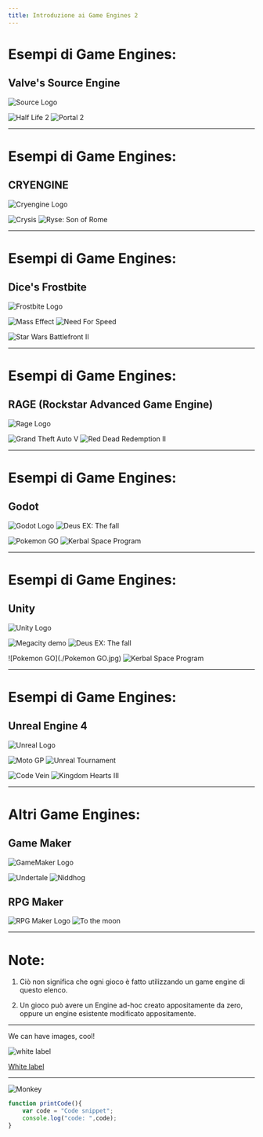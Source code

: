 ```yaml
---
title: Introduzione ai Game Engines 2 
---
```


# Esempi di Game Engines:
## Valve's Source Engine

![Source Logo](./source.jpg)

![Half Life 2](./hl2.jpg) ![Portal 2](./portal2.jpg)

---

# Esempi di Game Engines:
## CRYENGINE

![Cryengine Logo](./cryengine.jpg)


![Crysis](./crysis.jpg) ![Ryse: Son of Rome](./son-of-rome.jpg)

---

# Esempi di Game Engines:
## Dice's Frostbite

![Frostbite Logo](./frostbite.jpg)

![Mass Effect](./mass-effect.jpg) ![Need For Speed](./need-for-speed.jpg)

![Star Wars Battlefront II](./star-wars.jpg)

---

# Esempi di Game Engines:
## RAGE (Rockstar Advanced Game Engine)

![Rage Logo](./rage.jpg)

![Grand Theft Auto V](./gtav.jpg) ![Red Dead Redemption II](./rdr2.jpg)

---

# Esempi di Game Engines:
## Godot
![Godot Logo](./godot.jpg) ![Deus EX: The fall](./deus-ex.jpg)

![Pokemon GO](./pokemon-go.jpg) ![Kerbal Space Program](./kerbal.jpg)

---
# Esempi di Game Engines:
## Unity
 ![Unity Logo](./unity.jpg)

![Megacity demo](./megacity.jpg) ![Deus EX: The fall](./deus-ex.jpg)

![Pokemon GO](./Pokemon GO.jpg) ![Kerbal Space Program](./kerbal.jpg)

---
# Esempi di Game Engines:
## Unreal Engine 4
 ![Unreal Logo](./unreal.jpg)

![Moto GP](./motogp.jpg) ![Unreal Tournament](./unreal-tournament.jpg)

![Code Vein](./code-vein.jpg) ![Kingdom Hearts III](./kh3.jpg)

---

# Altri Game Engines:
## Game Maker
 ![GameMaker Logo](./gamemaker.jpg)

![Undertale](./undertale.jpg) ![Niddhog](./nidhogg.jpg)

## RPG Maker
 ![RPG Maker Logo](./rpgmaker.jpg)
![To the moon](./to-the-moon.jpg) 

---

# Note:

1) Ciò non significa che ogni gioco è fatto utilizzando un game engine di questo elenco.

2) Un gioco può avere un Engine ad-hoc creato appositamente da zero, oppure un engine esistente modificato appositamente.

---

We can have images, cool!

![white label](./assets/white-label.jpg)

[White label](//whitelabel.community)

---

![Monkey](//i.imgur.com/PnbINJ6.gif)

```js
function printCode(){
    var code = "Code snippet";
    console.log("code: ",code);
}
```